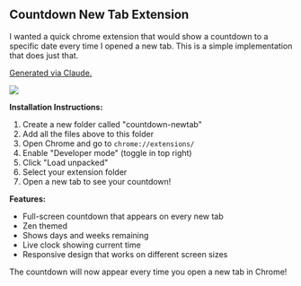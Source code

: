 ## Countdown New Tab Extension

I wanted a quick chrome extension that would show a countdown to a specific date
every time I opened a new tab. This is a simple implementation that does just
that.

[Generated via Claude.][1]

![](https://www.dropbox.com/paper/ep/redirect/image?url=https%3A%2F%2Fpaper-attachments.dropboxusercontent.com%2Fs_EAB332C6C58069150D286905654E09BF8C755B11D4EF5FB2E3B43BA9FDA13C7F_1749233238665_CleanShot%2B2025-06-06%2Bat%2B11.06.472x.png&hmac=8mZDjwb5ntMT2iSWfod44qGFe2YzHoV5C1rE9UXCRCg%3D&width=1490)



**Installation Instructions:**

1. Create a new folder called "countdown-newtab"
2. Add all the files above to this folder
3. Open Chrome and go to `chrome://extensions/`
4. Enable "Developer mode" (toggle in top right)
5. Click "Load unpacked"
6. Select your extension folder
7. Open a new tab to see your countdown!

**Features:**
- Full-screen countdown that appears on every new tab
- Zen themed
- Shows days and weeks remaining
- Live clock showing current time
- Responsive design that works on different screen sizes

The countdown will now appear every time you open a new tab in Chrome!

[1]: https://claude.ai/share/2b98724e-b4f9-42cb-b6f3-9c808d29252a
